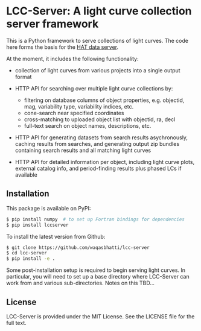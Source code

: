 # LCC-Server: A light curve collection server framework

This is a Python framework to serve collections of light curves. The code here
forms the basis for the [HAT data server](https://data.hatsurveys.org).

At the moment, it includes the following functionality:

- collection of light curves from various projects into a single output format

- HTTP API for searching over multiple light curve collections by:
  - filtering on database columns of object properties, e.g. objectid,
    mag, variability type, variability indices, etc.
  - cone-search near specified coordinates
  - cross-matching to uploaded object list with objectid, ra, decl
  - full-text search on object names, descriptions, etc.

- HTTP API for generating datasets from search results asychronously, caching
  results from searches, and generating output zip bundles containing search
  results and all matching light curves

- HTTP API for detailed information per object, including light curve plots,
  external catalog info, and period-finding results plus phased LCs if available

## Installation

This package is available on PyPI:

```bash
$ pip install numpy  # to set up Fortran bindings for dependencies
$ pip install lccserver
```

To install the latest version from Github:

```bash
$ git clone https://github.com/waqasbhatti/lcc-server
$ cd lcc-server
$ pip install -e .
```

Some post-installation setup is required to begin serving light curves. In
particular, you will need to set up a base directory where LCC-Server can work
from and various sub-directories. Notes on this TBD...

## License

LCC-Server is provided under the MIT License. See the LICENSE file for the full
text.
